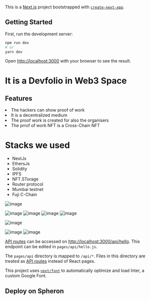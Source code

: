This is a [Next.js](https://nextjs.org/) project bootstrapped with [`create-next-app`](https://github.com/vercel/next.js/tree/canary/packages/create-next-app).

## Getting Started

First, run the development server:

```bash
npm run dev
# or
yarn dev

```

Open [http://localhost:3000](http://localhost:3000) with your browser to see the result.

<h1> It is a Devfolio in Web3 Space </h1>

<h2>Features</h2>

<li>The hackers can show proof of work</li>
<li>It is a decentralized medium </li>
<li> The proof work is created for also the organisers
 <li> The prrof of work NFT is a Cross-Chain NFT


<h1>Stacks we used</h1>
 <ul>
 <li>NextJs</li>
 <li>EthersJs</li>
 <li>Solidity</li>
 <li>IPFS</li>
 <li>NFT.STorage</li>
 <li>Router protocol
 <li>Mumbai testnet
 <li>Fuji C-Chain
 </ul>

![image](https://user-images.githubusercontent.com/67679146/232749863-be2fa12b-e05c-4fa7-b5e6-09532e6c782c.png)

![image](https://user-images.githubusercontent.com/67679146/232750028-faa39b29-2933-4379-838a-c2240ec07e39.png)
![image](https://user-images.githubusercontent.com/67679146/232750090-2dcaf20e-61bf-400e-920f-a1f3efbc7944.png)
![image](https://user-images.githubusercontent.com/67679146/232750132-43a16bbc-60ab-412c-9041-b3769303dcad.png)
![image](https://user-images.githubusercontent.com/67679146/232750184-65798b80-119c-44e6-9600-f05e84a2a022.png)

![image](https://user-images.githubusercontent.com/67679146/232750331-1254c598-cd47-41e9-a432-942da953b799.png)


![image](https://user-images.githubusercontent.com/67679146/232749041-405a5aa3-2fb2-4e0a-b8ba-f7c942f5474b.png)
![image](https://user-images.githubusercontent.com/67679146/232749116-651f1ccc-abdf-48a3-950d-424d90ecb541.png)


[API routes](https://nextjs.org/docs/api-routes/introduction) can be accessed on [http://localhost:3000/api/hello](http://localhost:3000/api/hello). This endpoint can be edited in `pages/api/hello.js`.

The `pages/api` directory is mapped to `/api/*`. Files in this directory are treated as [API routes](https://nextjs.org/docs/api-routes/introduction) instead of React pages.

This project uses [`next/font`](https://nextjs.org/docs/basic-features/font-optimization) to automatically optimize and load Inter, a custom Google Font.



## Deploy on Spheron


